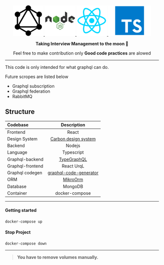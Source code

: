 
<a href="http://kishanjoshi.dev"><p align="center">
<img height=100 src="https://raw.githubusercontent.com/Robokishan/Campus-placement-app/main/img/graphql.png"/>
<img height=100 src="https://raw.githubusercontent.com/Robokishan/Campus-placement-app/main/img/nodejs.png"/>
<img height=100 src="https://raw.githubusercontent.com/Robokishan/Campus-placement-app/main/img/react.png"/>
<img height=100 src="https://raw.githubusercontent.com/Robokishan/Campus-placement-app/main/img/typescript.png"/>
</p></a>
<p align="center">
  <strong>Taking Interview Management to the moon 🚀</strong>
</p>
<p align="center">
Feel free to make contribution only <strong>Good code practices</strong> are alowed
</p>
</p>


---

This code is only intended for what graphql can do.

Future scropes are listed below
- Graphql subscription
- Graphql federation
- RabbitMQ


## Structure

| Codebase              |      Description          |
| :-------------------- | :-----------------------: |
| Frontend  | React |
| Design System  | [Carbon design system](https://www.carbondesignsystem.com/) |
| Backend  |     Nodejs |
| Language | Typescript |
| Graphql-backend  |  [TypeGraphQL](https://typegraphql.com/)   |
| Graphql-frontend | React UrqL |
| Graphql codegen | [graphql-code-generator](https://www.graphql-code-generator.com/) |
| ORM | [MikroOrm](https://mikro-orm.io/) |
| Database | MongoDB |
| Container | docker-compose |

------------

#### Getting started
`docker-compose up`


#### Stop Project
`docker-compose down`

------------

> **You have to remove volumes manually.**

